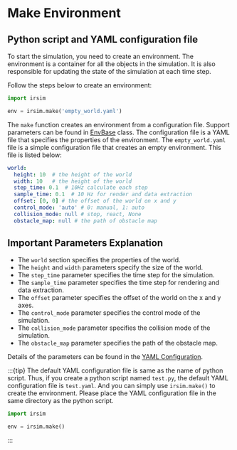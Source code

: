 Make Environment
=======

## Python script and YAML configuration file

To start the simulation, you need to create an environment. The environment is a container for all the objects in the simulation. It is also responsible for updating the state of the simulation at each time step.

Follow the steps below to create an environment:

```python
import irsim

env = irsim.make('empty_world.yaml')
```

The `make` function creates an environment from a configuration file. Support parameters can be found in [EnvBase](#irsim.env.env_base.EnvBase) class. The configuration file is a YAML file that specifies the properties of the environment. The `empty_world.yaml` file is a simple configuration file that creates an empty environment. This file is listed below:

```yaml
world:
  height: 10  # the height of the world
  width: 10   # the height of the world
  step_time: 0.1  # 10Hz calculate each step
  sample_time: 0.1  # 10 Hz for render and data extraction 
  offset: [0, 0] # the offset of the world on x and y 
  control_mode: 'auto' # 0: manual, 1: auto
  collision_mode: null # stop, react, None
  obstacle_map: null # the path of obstacle map
```

## Important Parameters Explanation 

- The `world` section specifies the properties of the world. 
- The `height` and `width` parameters specify the size of the world. 
- The `step_time` parameter specifies the time step for the simulation. 
- The `sample_time` parameter specifies the time step for rendering and data extraction. 
- The `offset` parameter specifies the offset of the world on the x and y axes. 
- The `control_mode` parameter specifies the control mode of the simulation. 
- The `collision_mode` parameter specifies the collision mode of the simulation. 
- The `obstacle_map` parameter specifies the path of the obstacle map. 

Details of the parameters can be found in the [YAML Configuration](#../yaml_config/configuration/).

:::{tip}
The default YAML configuration file is same as the name of python script. Thus, if you create a python script named `test.py`, the default YAML configuration file is `test.yaml`. And you can simply use `irsim.make()` to create the environment. Please place the YAML configuration file in the same directory as the python script.

```python
import irsim

env = irsim.make()
```
:::

